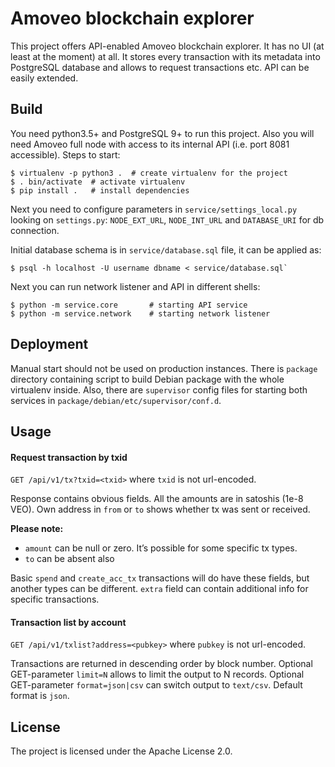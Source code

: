 # Amoveo blockchain explorer
This project offers API-enabled Amoveo blockchain explorer. It has no UI (at least at the moment) at all. It stores every transaction with its metadata into PostgreSQL database and allows to request transactions etc. API can be easily extended.

## Build
You need python3.5+ and PostgreSQL 9+ to run this project.
Also you will need Amoveo full node with access to its internal API (i.e. port 8081 accessible).
Steps to start:
```
$ virtualenv -p python3 .  # create virtualenv for the project
$ . bin/activate  # activate virtualenv
$ pip install .   # install dependencies
```
Next you need to configure parameters in `service/settings_local.py` looking on `settings.py`: `NODE_EXT_URL`, `NODE_INT_URL` and `DATABASE_URI` for db connection.

Initial database schema is in `service/database.sql` file, it can be applied as:
```
$ psql -h localhost -U username dbname < service/database.sql`
```

Next you can run network listener and API in different shells:
```
$ python -m service.core       # starting API service
$ python -m service.network    # starting network listener
```

## Deployment

Manual start should not be used on production instances. There is `package` directory containing script to build Debian package with the whole virtualenv inside. Also, there are `supervisor` config files for starting both services in `package/debian/etc/supervisor/conf.d`.

## Usage
#### Request transaction by txid
`GET /api/v1/tx?txid=<txid>`
where `txid` is not url-encoded.

Response contains obvious fields. All the amounts are in satoshis (1e-8 VEO). Own address in `from` or `to` shows whether tx was sent or received.

**Please note:**
* `amount` can be null or zero. It’s possible for some specific tx types.
* `to` can be absent also

Basic `spend` and `create_acc_tx` transactions will do have these fields, but another types can be different. `extra` field can contain additional info for specific transactions.

#### Transaction list by account

`GET /api/v1/txlist?address=<pubkey>`
where `pubkey` is not url-encoded.

Transactions are returned in descending order by block number. Optional GET-parameter `limit=N` allows to limit the output to N records. Optional GET-parameter `format=json|csv` can switch output to `text/csv`. Default format is `json`.

## License
The project is licensed under the Apache License 2.0.

